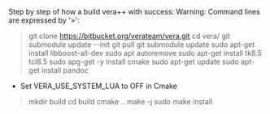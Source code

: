 Step by step of how a build vera++ with success:
Warning: Command lines are expressed by '>':
> git clone https://bitbucket.org/verateam/vera.git
> cd vera/
> git submodule update --init
> git pull
> git submodule update
> sudo apt-get install libboost-all-dev
> sudo apt autoremove
> sudo apt-get install tk8.5 tcl8.5
> sudo apg-get -y install cmake
> sudo apt-get update
> sudo apt-get install pandoc
- Set VERA_USE_SYSTEM_LUA to OFF in Cmake
> mkdir build
> cd build
> cmake ..
> make -j
> sudo make install